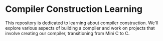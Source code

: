 # Compiler Construction Learning

This repository is dedicated to learning about compiler construction. We'll explore various aspects of building a compiler and work on projects that involve creating our compiler, transitioning from Mini C to C.
 
